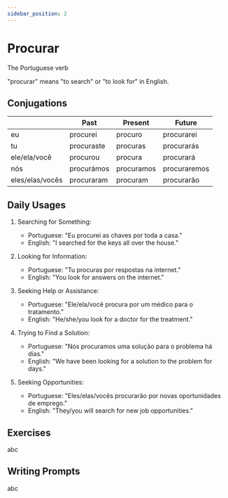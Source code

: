 ```yaml
---
sidebar_position: 2
---
```


# Procurar

The Portuguese verb

"procurar" means "to search" or "to look for" in English.

## Conjugations

|                 | Past       | Present    | Future       |
| --------------- | ---------- | ---------- | ------------ |
| eu              | procurei   | procuro    | procurarei   |
| tu              | procuraste | procuras   | procurarás   |
| ele/ela/você    | procurou   | procura    | procurará    |
| nós             | procurámos | procuramos | procuraremos |
| eles/elas/vocês | procuraram | procuram   | procurarão   |

## Daily Usages

1. Searching for Something:

   - Portuguese: "Eu procurei as chaves por toda a casa."
   - English: "I searched for the keys all over the house."

2. Looking for Information:

   - Portuguese: "Tu procuras por respostas na internet."
   - English: "You look for answers on the internet."

3. Seeking Help or Assistance:

   - Portuguese: "Ele/ela/você procura por um médico para o tratamento."
   - English: "He/she/you look for a doctor for the treatment."

4. Trying to Find a Solution:

   - Portuguese: "Nós procuramos uma solução para o problema há dias."
   - English: "We have been looking for a solution to the problem for days."

5. Seeking Opportunities:

   - Portuguese: "Eles/elas/vocês procurarão por novas oportunidades de emprego."
   - English: "They/you will search for new job opportunities."

## Exercises

abc

## Writing Prompts

abc
